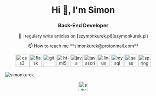 <h1 align="center">Hi 👋, I'm Simon</h1>
<h3 align="center">Back-End Developer</h3>

<p align="center">📝 I regulary write articles on [szymonkurek.pl](szymonkurek.pl)</p>

<p align="center">📫 How to reach me **simonkurek@protonmail.com**</p>

<p align="center"><img src="https://devicons.github.io/devicon/devicon.git/icons/css3/css3-original-wordmark.svg" alt="css3" width="40" height="40"/> <img src="https://www.vectorlogo.zone/logos/pocoo_flask/pocoo_flask-icon.svg" alt="flask" width="40" height="40"/> <img src="https://www.vectorlogo.zone/logos/git-scm/git-scm-icon.svg" alt="git" width="40" height="40"/> <img src="https://devicons.github.io/devicon/devicon.git/icons/html5/html5-original-wordmark.svg" alt="html5" width="40" height="40"/> <img src="https://devicons.github.io/devicon/devicon.git/icons/java/java-original-wordmark.svg" alt="java" width="40" height="40"/> <img src="https://devicons.github.io/devicon/devicon.git/icons/javascript/javascript-original.svg" alt="javascript" width="40" height="40"/> <img src="https://devicons.github.io/devicon/devicon.git/icons/linux/linux-original.svg" alt="linux" width="40" height="40"/> <img src="https://devicons.github.io/devicon/devicon.git/icons/mysql/mysql-original-wordmark.svg" alt="mysql" width="40" height="40"/> <img src="https://devicons.github.io/devicon/devicon.git/icons/sass/sass-original.svg" alt="sass" width="40" height="40"/> <img src="https://www.vectorlogo.zone/logos/springio/springio-icon.svg" alt="spring" width="40" height="40"/></p><p><img align="center" src="https://github-readme-stats.vercel.app/api/top-langs/?username=simonkurek&layout=compact&hide=html" alt="simonkurek" /></p   >

<p align="center">
<a href="https://instagram.com/szymon.qrek" target="blank"><img align="center" src="https://cdn.jsdelivr.net/npm/simple-icons@3.0.1/icons/instagram.svg" alt="szymon.qrek" height="30" width="30" /></a>
</p>